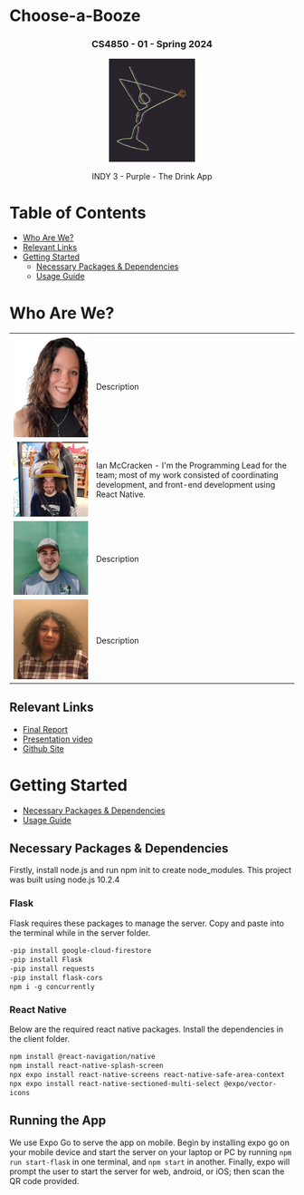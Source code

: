 # Choose-a-Booze
<h3 align='center'>
CS4850 - 01 - Spring 2024
</h3>
<p align="center">
<img src="./client/ui/assets/logo.jpg" alt="The Drink App Logo" style="width:30%; border:0;">
</p>
<p align='center'>
INDY 3 - Purple - The Drink App
</p>


# Table of Contents
* [Who Are We?](#who-are-we)
* [Relevant Links](#relevant-links)
* [Getting Started](#getting-started)
	* [Necessary Packages & Dependencies](#necessary-packages--dependencies)
	* [Usage Guide](#usage-guide)

# Who Are We?

|||
|---|---|
|![Alyssa](images/Alyssa.jpg "Alyssa")|Description|
![Ian](images/Ian.jpg "Ian")|Ian McCracken - I'm the Programming Lead for the team; most of my work consisted of coordinating development, and front-end development using React Native.|
|![Josh](images/Josh.jpg "Josh")|Description|
![Rouse](images/Rouse.jpg "Rouse")|Description|


## Relevant Links
* [Final Report](./FinalReport.pdf)
* [Presentation video](https://www.youtube.com/watch?v=dQw4w9WgXcQ&ab_channel=RickAstley)
* [Github Site](https://github.com/4850-01-Senior-Project/Choose-a-Booze)


# Getting Started
* [Necessary Packages & Dependencies](#necessary-packages--dependencies)
* [Usage Guide](#usage-guide)

## Necessary Packages & Dependencies
Firstly, install node.js and run npm init to create node_modules. This project was built using node.js 10.2.4

### Flask
Flask requires these packages to manage the server.
Copy and paste into the terminal while in the server folder.
```
-pip install google-cloud-firestore
-pip install Flask
-pip install requests
-pip install flask-cors
npm i -g concurrently
```

### React Native
Below are the required react native packages.
Install the dependencies in the client folder.
```
npm install @react-navigation/native
npm install react-native-splash-screen
npx expo install react-native-screens react-native-safe-area-context
npx expo install react-native-sectioned-multi-select @expo/vector-icons 
```

## Running the App
We use Expo Go to serve the app on mobile. Begin by installing expo go on your mobile device and start the server on your laptop or PC by running `npm run start-flask` in one terminal, and `npm start` in another. Finally, expo will prompt the user to start the server for web, android, or iOS; then scan the QR code provided.